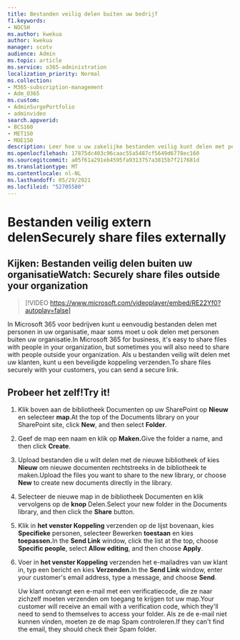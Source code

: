 ```yaml
---
title: Bestanden veilig delen buiten uw bedrijf
f1.keywords:
- NOCSH
ms.author: kwekua
author: kwekua
manager: scotv
audience: Admin
ms.topic: article
ms.service: o365-administration
localization_priority: Normal
ms.collection:
- M365-subscription-management
- Adm_O365
ms.custom:
- AdminSurgePortfolio
- adminvideo
search.appverid:
- BCS160
- MET150
- MOE150
description: Leer hoe u uw zakelijke bestanden veilig kunt delen met personen buiten uw organisatie met een beveiligde koppeling.
ms.openlocfilehash: 17875dc403c96caac55a5487cf5649d6778ec160
ms.sourcegitcommit: a05f61a291eb4595fa9313757a3815b7f217681d
ms.translationtype: MT
ms.contentlocale: nl-NL
ms.lasthandoff: 05/29/2021
ms.locfileid: "52705580"
---
```

# <a name="securely-share-files-externally"></a><span data-ttu-id="99423-103">Bestanden veilig extern delen</span><span class="sxs-lookup"><span data-stu-id="99423-103">Securely share files externally</span></span>

## <a name="watch-securely-share-files-outside-your-organization"></a><span data-ttu-id="99423-104">Kijken: Bestanden veilig delen buiten uw organisatie</span><span class="sxs-lookup"><span data-stu-id="99423-104">Watch: Securely share files outside your organization</span></span>

> [!VIDEO https://www.microsoft.com/videoplayer/embed/RE22Yf0?autoplay=false]

<span data-ttu-id="99423-105">In Microsoft 365 voor bedrijven kunt u eenvoudig bestanden delen met personen in uw organisatie, maar soms moet u ook delen met personen buiten uw organisatie.</span><span class="sxs-lookup"><span data-stu-id="99423-105">In Microsoft 365 for business, it's easy to share files with people in your organization, but sometimes you will also need to share with people outside your organization.</span></span> <span data-ttu-id="99423-106">Als u bestanden veilig wilt delen met uw klanten, kunt u een beveiligde koppeling verzenden.</span><span class="sxs-lookup"><span data-stu-id="99423-106">To share files securely with your customers, you can send a secure link.</span></span>

## <a name="try-it"></a><span data-ttu-id="99423-107">Probeer het zelf!</span><span class="sxs-lookup"><span data-stu-id="99423-107">Try it!</span></span>

1. <span data-ttu-id="99423-108">Klik boven aan de bibliotheek Documenten op uw SharePoint op **Nieuw** en selecteer **map**.</span><span class="sxs-lookup"><span data-stu-id="99423-108">At the top of the Documents library on your SharePoint site, click **New**, and then select **Folder**.</span></span>
1. <span data-ttu-id="99423-109">Geef de map een naam en klik op **Maken.**</span><span class="sxs-lookup"><span data-stu-id="99423-109">Give the folder a name, and then click **Create**.</span></span>
1. <span data-ttu-id="99423-110">Upload bestanden die u wilt delen met de nieuwe bibliotheek of kies **Nieuw** om nieuwe documenten rechtstreeks in de bibliotheek te maken.</span><span class="sxs-lookup"><span data-stu-id="99423-110">Upload the files you want to share to the new library, or choose **New** to create new documents directly in the library.</span></span>
1. <span data-ttu-id="99423-111">Selecteer de nieuwe map in de bibliotheek Documenten en klik vervolgens op de **knop** Delen.</span><span class="sxs-lookup"><span data-stu-id="99423-111">Select your new folder in the Documents library, and then click the **Share** button.</span></span>
1. <span data-ttu-id="99423-112">Klik in **het venster Koppeling** verzenden op de lijst bovenaan, kies **Specifieke** personen, selecteer Bewerken **toestaan** en kies **toepassen.**</span><span class="sxs-lookup"><span data-stu-id="99423-112">In the **Send Link** window, click the list at the top, choose **Specific people**, select **Allow editing**, and then choose **Apply**.</span></span>
1. <span data-ttu-id="99423-113">Voer in **het venster Koppeling** verzenden het e-mailadres van uw klant in, typ een bericht en kies **Verzenden.**</span><span class="sxs-lookup"><span data-stu-id="99423-113">In the **Send Link** window, enter your customer's email address, type a message, and choose **Send**.</span></span>

    <span data-ttu-id="99423-114">Uw klant ontvangt een e-mail met een verificatiecode, die ze naar zichzelf moeten verzenden om toegang te krijgen tot uw map.</span><span class="sxs-lookup"><span data-stu-id="99423-114">Your customer will receive an email with a verification code, which they'll need to send to themselves to access your folder.</span></span> <span data-ttu-id="99423-115">Als ze de e-mail niet kunnen vinden, moeten ze de map Spam controleren.</span><span class="sxs-lookup"><span data-stu-id="99423-115">If they can't find the email, they should check their Spam folder.</span></span>
